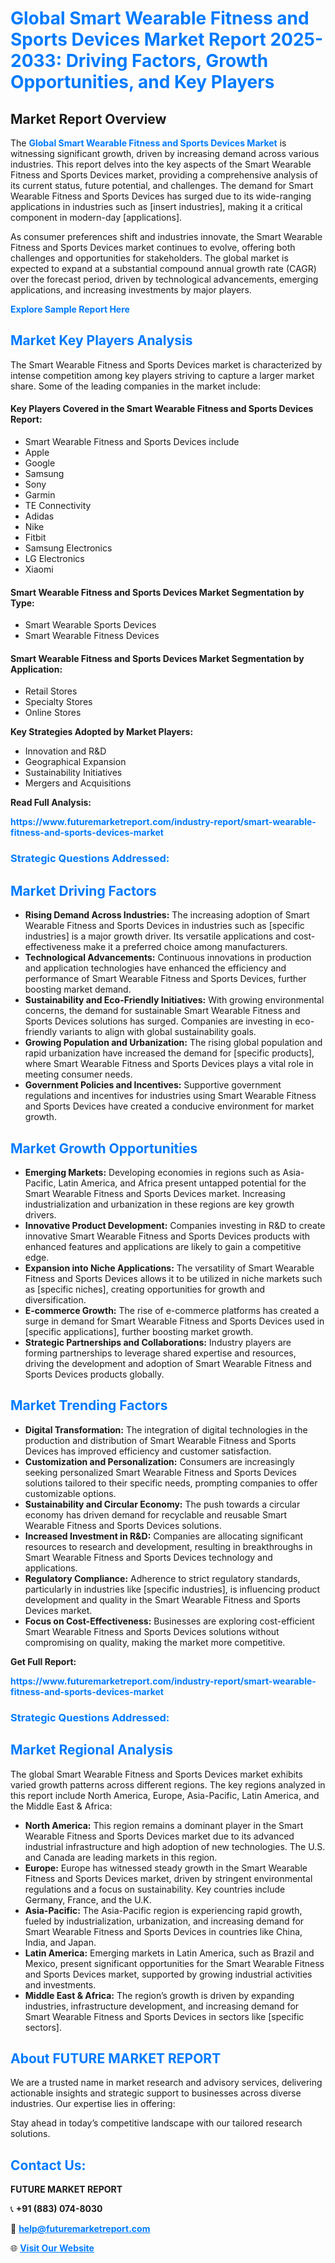 <h1 style="color: #007BFF;">Global Smart Wearable Fitness and Sports Devices Market Report 2025-2033: Driving Factors, Growth Opportunities, and Key Players</h1>

<section id="overview">
<h2>Market Report Overview</h2>
<p>The <a href="https://www.futuremarketreport.com/industry-report/smart-wearable-fitness-and-sports-devices-market" style="color: #007BFF; text-decoration: none;"><strong>Global Smart Wearable Fitness and Sports Devices Market</strong></a> is witnessing significant growth, driven by increasing demand across various industries. This report delves into the key aspects of the Smart Wearable Fitness and Sports Devices market, providing a comprehensive analysis of its current status, future potential, and challenges. The demand for Smart Wearable Fitness and Sports Devices has surged due to its wide-ranging applications in industries such as [insert industries], making it a critical component in modern-day [applications].</p>
<p>As consumer preferences shift and industries innovate, the Smart Wearable Fitness and Sports Devices market continues to evolve, offering both challenges and opportunities for stakeholders. The global market is expected to expand at a substantial compound annual growth rate (CAGR) over the forecast period, driven by technological advancements, emerging applications, and increasing investments by major players.</p>
</section>

<section id="overview">
<p><a href="https://www.futuremarketreport.com/request-sample/reportId=97670" style="color: #007BFF; text-decoration: none;"><strong>Explore Sample Report Here</strong></a></p>
</section>

<section id="key-players">
<h2 style="color: #007BFF;">Market Key Players Analysis</h2>
<p>The Smart Wearable Fitness and Sports Devices market is characterized by intense competition among key players striving to capture a larger market share. Some of the leading companies in the market include:</p>
<h4>Key Players Covered in the Smart Wearable Fitness and Sports Devices Report:</h4>
<ul><li>Smart Wearable Fitness and Sports Devices include</li><li>Apple</li><li>Google</li><li>Samsung</li><li>Sony</li><li>Garmin</li><li>TE Connectivity</li><li>Adidas</li><li>Nike</li><li>Fitbit</li><li>Samsung Electronics</li><li>LG Electronics</li><li>Xiaomi</li></ul>
<h4>Smart Wearable Fitness and Sports Devices Market Segmentation by Type:</h4>
<ul><li>Smart Wearable Sports Devices</li><li>Smart Wearable Fitness Devices</li></ul>

<h4>Smart Wearable Fitness and Sports Devices Market Segmentation by Application:</h4>
<ul><li>Retail Stores</li><li>Specialty Stores</li><li>Online Stores</li></ul>
<p><strong>Key Strategies Adopted by Market Players:</strong></p>
<ul>
<li>Innovation and R&D</li>
<li>Geographical Expansion</li>
<li>Sustainability Initiatives</li>
<li>Mergers and Acquisitions</li>
</ul>
</section>

<section>
<p><strong>Read Full Analysis: </strong></p><a href="https://www.futuremarketreport.com/industry-report/smart-wearable-fitness-and-sports-devices-market" style="color: #007BFF; text-decoration: none;"><strong>https://www.futuremarketreport.com/industry-report/smart-wearable-fitness-and-sports-devices-market</strong></a>
<h3 style="color: #007BFF;">Strategic Questions Addressed:</h3>
</section>

<section id="driving-factors">
<h2 style="color: #007BFF;">Market Driving Factors</h2>
<ul>
<li><strong>Rising Demand Across Industries:</strong> The increasing adoption of Smart Wearable Fitness and Sports Devices in industries such as [specific industries] is a major growth driver. Its versatile applications and cost-effectiveness make it a preferred choice among manufacturers.</li>
<li><strong>Technological Advancements:</strong> Continuous innovations in production and application technologies have enhanced the efficiency and performance of Smart Wearable Fitness and Sports Devices, further boosting market demand.</li>
<li><strong>Sustainability and Eco-Friendly Initiatives:</strong> With growing environmental concerns, the demand for sustainable Smart Wearable Fitness and Sports Devices solutions has surged. Companies are investing in eco-friendly variants to align with global sustainability goals.</li>
<li><strong>Growing Population and Urbanization:</strong> The rising global population and rapid urbanization have increased the demand for [specific products], where Smart Wearable Fitness and Sports Devices plays a vital role in meeting consumer needs.</li>
<li><strong>Government Policies and Incentives:</strong> Supportive government regulations and incentives for industries using Smart Wearable Fitness and Sports Devices have created a conducive environment for market growth.</li>
</ul>
</section>

<section id="growth-opportunities">
<h2 style="color: #007BFF;">Market Growth Opportunities</h2>
<ul>
<li><strong>Emerging Markets:</strong> Developing economies in regions such as Asia-Pacific, Latin America, and Africa present untapped potential for the Smart Wearable Fitness and Sports Devices market. Increasing industrialization and urbanization in these regions are key growth drivers.</li>
<li><strong>Innovative Product Development:</strong> Companies investing in R&D to create innovative Smart Wearable Fitness and Sports Devices products with enhanced features and applications are likely to gain a competitive edge.</li>
<li><strong>Expansion into Niche Applications:</strong> The versatility of Smart Wearable Fitness and Sports Devices allows it to be utilized in niche markets such as [specific niches], creating opportunities for growth and diversification.</li>
<li><strong>E-commerce Growth:</strong> The rise of e-commerce platforms has created a surge in demand for Smart Wearable Fitness and Sports Devices used in [specific applications], further boosting market growth.</li>
<li><strong>Strategic Partnerships and Collaborations:</strong> Industry players are forming partnerships to leverage shared expertise and resources, driving the development and adoption of Smart Wearable Fitness and Sports Devices products globally.</li>
</ul>
</section>

<section id="trending-factors">
<h2 style="color: #007BFF;">Market Trending Factors</h2>
<ul>
<li><strong>Digital Transformation:</strong> The integration of digital technologies in the production and distribution of Smart Wearable Fitness and Sports Devices has improved efficiency and customer satisfaction.</li>
<li><strong>Customization and Personalization:</strong> Consumers are increasingly seeking personalized Smart Wearable Fitness and Sports Devices solutions tailored to their specific needs, prompting companies to offer customizable options.</li>
<li><strong>Sustainability and Circular Economy:</strong> The push towards a circular economy has driven demand for recyclable and reusable Smart Wearable Fitness and Sports Devices solutions.</li>
<li><strong>Increased Investment in R&D:</strong> Companies are allocating significant resources to research and development, resulting in breakthroughs in Smart Wearable Fitness and Sports Devices technology and applications.</li>
<li><strong>Regulatory Compliance:</strong> Adherence to strict regulatory standards, particularly in industries like [specific industries], is influencing product development and quality in the Smart Wearable Fitness and Sports Devices market.</li>
<li><strong>Focus on Cost-Effectiveness:</strong> Businesses are exploring cost-efficient Smart Wearable Fitness and Sports Devices solutions without compromising on quality, making the market more competitive.</li>
</ul>
</section>

<section>
<p><strong>Get Full Report: </strong></p><a href="https://www.futuremarketreport.com/industry-report/smart-wearable-fitness-and-sports-devices-market" style="color: #007BFF; text-decoration: none;"><strong>https://www.futuremarketreport.com/industry-report/smart-wearable-fitness-and-sports-devices-market</strong></a>
<h3 style="color: #007BFF;">Strategic Questions Addressed:</h3>
</section>


<section id="regional-analysis">
<h2 style="color: #007BFF;">Market Regional Analysis</h2>
<p>The global Smart Wearable Fitness and Sports Devices market exhibits varied growth patterns across different regions. The key regions analyzed in this report include North America, Europe, Asia-Pacific, Latin America, and the Middle East & Africa:</p>
<ul>
<li><strong>North America:</strong> This region remains a dominant player in the Smart Wearable Fitness and Sports Devices market due to its advanced industrial infrastructure and high adoption of new technologies. The U.S. and Canada are leading markets in this region.</li>
<li><strong>Europe:</strong> Europe has witnessed steady growth in the Smart Wearable Fitness and Sports Devices market, driven by stringent environmental regulations and a focus on sustainability. Key countries include Germany, France, and the U.K.</li>
<li><strong>Asia-Pacific:</strong> The Asia-Pacific region is experiencing rapid growth, fueled by industrialization, urbanization, and increasing demand for Smart Wearable Fitness and Sports Devices in countries like China, India, and Japan.</li>
<li><strong>Latin America:</strong> Emerging markets in Latin America, such as Brazil and Mexico, present significant opportunities for the Smart Wearable Fitness and Sports Devices market, supported by growing industrial activities and investments.</li>
<li><strong>Middle East & Africa:</strong> The region’s growth is driven by expanding industries, infrastructure development, and increasing demand for Smart Wearable Fitness and Sports Devices in sectors like [specific sectors].</li>
</ul>
</section>

<footer>
<h2 style="color: #007BFF;">About FUTURE MARKET REPORT</h2>
<p>We are a trusted name in market research and advisory services, delivering actionable insights and strategic support to businesses across diverse industries. Our expertise lies in offering:</p>

<p>Stay ahead in today’s competitive landscape with our tailored research solutions.</p>

<h2 style="color: #007BFF;">Contact Us:</h2>
<p><strong>FUTURE MARKET REPORT</strong></p>
<p>📞 <strong>+91 (883) 074-8030</strong></p>
<p>📧 <strong><a href="mailto:help@futuremarketreport.com" style="color: #007BFF;">help@futuremarketreport.com</a></strong></p>
<p>🌐 <strong><a href="https://www.futuremarketreport.com/" style="color: #007BFF;">Visit Our Website</a></strong></p>
</footer>